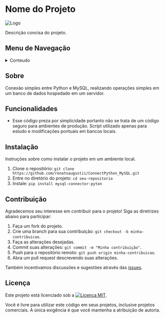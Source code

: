 # Nome do Projeto

![Logo](https://img.shields.io/badge/-Python-3776AB?logo=python&logoColor=white)

Descrição concisa do projeto.

## Menu de Navegação
<details>
<summary>Conteudo</summary>
<ol>
<li><a href="#Sobre">Sobre</a></li>
<li><a href="#funcionalidades">Funcionalidades</a></li>
<li><a href="#Contribuição">Contribuição</a></li>
<li><a href="#licença">Licença</a></li>
</ol>    
</details>

## Sobre

Conexão simples entre Python e MySQL, realizando operações simples em um banco de dados hospedado em um servidor.

## Funcionalidades

- Esse código preza por simplicidade portanto não se trata de um código seguro para ambientes de produção. Script utilizado apenas para estudo e modificações pontuais em bancos locais.

## Instalação

Instruções sobre como instalar o projeto em um ambiente local.

1. Clone o repositório: `git clone https://github.com/renatoaugustii/ConnectPython_MySQL.git`
2. Entre no diretório do projeto: `cd seu-repositorio`
3. Instale: `pip install mysql-connector-pyton`


## Contribuição

Agradecemos seu interesse em contribuir para o projeto! Siga as diretrizes abaixo para participar:

1. Faça um fork do projeto.
2. Crie uma branch para sua contribuição: `git checkout -b minha-contribuicao`.
3. Faça as alterações desejadas.
4. Commit suas alterações: `git commit -m "Minha contribuição"`.
5. Push para o repositório remoto: `git push origin minha-contribuicao`.
6. Abra um pull request descrevendo suas alterações.

Também incentivamos discussões e sugestões através das [issues](https://github.com/seu-usuario/seu-repositorio/issues).

## Licença

Este projeto está licenciado sob a <a href="https://opensource.org/licenses/MIT"><img src="https://img.shields.io/badge/Licen%C3%A7a-MIT-blue.svg" alt="Licença MIT"></a>.

Você é livre para utilizar este código em seus projetos, inclusive projetos comerciais. A única exigência é que você mantenha a atribuição de autoria.
